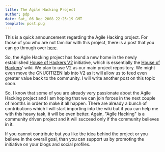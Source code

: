 ```yaml
---
title: The Agile Hacking Project
author: pdp
date: Sat, 06 Dec 2008 22:25:19 GMT
template: post.pug
---
```


This is a quick announcement regarding the Agile Hacking project. For those of you who are not familiar with this project, there is a post that you can go through over [here](/blog/agile-hacking).

So, the Agile Hacking project has found a new home in the newly established [House of Hackers V2](http://v2.houseofhackers.org) initiative, which is essentially the [House of Hackers](http://www.houseofhackers.org)' wiki. We plan to use V2 as our main project repository. We might even move the GNUCITIZEN lab into V2 as it will allow us to feed even greater value back to the community. I will write another post on this topic soon.

So, I know that some of you are already very passionate about the Agile Hacking project and I am hoping that we can join forces in the next couple of months in order to make it all happen. There are already a bunch of contributions which I will start importing into the wiki but if you can help me with this heavy task, it will be even better. Again, "Agile Hacking" is a community driven project and it will succeed only if the community believes in it.

If you cannot contribute but you like the idea behind the project or you believe in the overall goal, than you can support us by promoting the initiative on your blogs and social profiles.
